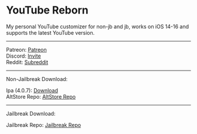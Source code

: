 # YouTube Reborn
My personal YouTube customizer for non-jb and jb, works on iOS 14-16 and supports the latest YouTube version.

-----

Patreon: [Patreon](https://www.patreon.com/lillieweeb)\
Discord: [Invite](https://lillieh001.github.io/discord/youtuberebornv4.html)\
Reddit: [Subreddit](https://www.reddit.com/r/YouTubeReborn/)

-----

Non-Jailbreak Download:

Ipa (4.0.7): [Download](https://github.com/LillieH001/YouTube-Reborn/releases/download/4.0.7/YouTube.Reborn.v4.0.7.ipa)\
AltStore Repo: [AltStore Repo](https://lillieh001.github.io/altstore/)

-----

Jailbreak Download:

Jailbreak Repo: [Jailbreak Repo](https://lillieh001.github.io/repo/)